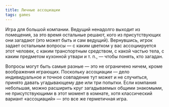 ```yaml
---
title: Личные ассоциации
tags: games
---
```


Игра для большой компании. Ведущий ненадолго выходит из помещения, за это время остальные решают, кого из присутствующих они загадают (это может быть и сам ведущий). Вернувшись, игрок задает остальным вопросы — с каким цветком у вас ассоциируется этот человек, с каким транспортным средством, с какой частью тела, с каким предметом кухонной утвари и т. п., — чтобы понять, кто загадан. 

Вопросы могут быть самые раз­ные — это не ограничено ничем, кроме воображения играющих. Поскольку ассоциации — дело индивидуальное и точное совпадение тут может и не слу­читься, принято давать угадывающему две или три попытки. Если компания небольшая, можно расширить круг загадываемых общими знакомыми, не присутствующими в этот момент в комнате, хотя классический вариант «ассоциаций» — это все же герметичная игра.